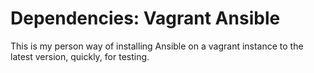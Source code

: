 
Dependencies:
Vagrant
Ansible
====

This is my person way of installing Ansible on a vagrant instance to the 
latest version, quickly, for testing.
